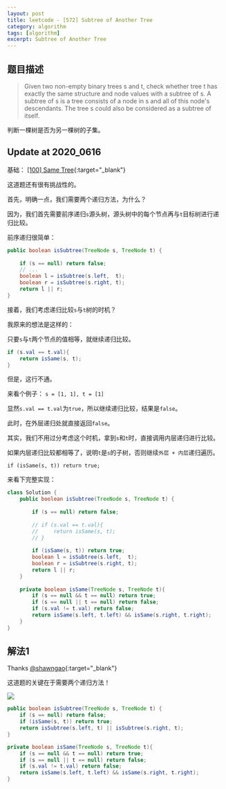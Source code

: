 ```yaml
---
layout: post
title: leetcode - [572] Subtree of Another Tree
category: algorithm
tags: [algorithm]
excerpt: Subtree of Another Tree
---
```


## 题目描述  

> Given two non-empty binary trees s and t, check whether tree t has exactly the same structure and node values with a subtree of s. A subtree of s is a tree consists of a node in s and all of this node's descendants. The tree s could also be considered as a subtree of itself.  

判断一棵树是否为另一棵树的子集。  

## Update at 2020_0616  

基础： [[100] Same Tree](http://yaoyichen.cn/algorithm/2020/06/16/leetcode-100.html){:target="_blank"}  

这道题还有很有挑战性的。  

首先，明确一点，我们需要两个递归方法，为什么？  

因为，我们首先需要前序递归`s`源头树，源头树中的每个节点再与`t`目标树进行递归比较。  

前序递归很简单：   

``` java
public boolean isSubtree(TreeNode s, TreeNode t) {
    
    if (s == null) return false;
    // ...
    boolean l = isSubtree(s.left,  t);
    boolean r = isSubtree(s.right, t);
    return l || r;
}
```

接着，我们考虑递归比较`s`与`t`树的时机？  

我原来的想法是这样的：  

只要`s`与`t`两个节点的值相等，就继续递归比较。  

``` java
if (s.val == t.val){
    return isSame(s, t);
}
```

但是，这行不通。  


来看个例子： `s = [1, 1], t = [1]`  

显然`s.val == t.val`为`true`，所以继续递归比较，结果是`false`。  

此时，在外层递归处就直接返回`false`。  


其实，我们不用过分考虑这个时机，拿到`s`和`t`时，直接调用内层递归进行比较。  

如果内层递归比较都相等了，说明`t`是`s`的子树，否则继续`外层 + 内层`递归遍历。 

`if (isSame(s, t)) return true;`  

来看下完整实现：  

``` java
class Solution {
    public boolean isSubtree(TreeNode s, TreeNode t) {
        
        if (s == null) return false;
        
        // if (s.val == t.val){
        //     return isSame(s, t);
        // }
        
        if (isSame(s, t)) return true;
        boolean l = isSubtree(s.left,  t);
        boolean r = isSubtree(s.right, t);
        return l || r;
    }
    
    private boolean isSame(TreeNode s, TreeNode t){
        if (s == null && t == null) return true;
        if (s == null || t == null) return false;
        if (s.val != t.val) return false;
        return isSame(s.left, t.left) && isSame(s.right, t.right);
    }
}
```





## 解法1  

Thanks [@shawngao](https://leetcode.com/problems/subtree-of-another-tree/discuss/102724/Java-Solution-tree-traversal){:target="_blank"}  

这道题的关键在于需要两个递归方法！  


![](https://yyc-images.oss-cn-beijing.aliyuncs.com/leetcode_572.png)  


``` java
public boolean isSubtree(TreeNode s, TreeNode t) {
    if (s == null) return false;
    if (isSame(s, t)) return true;
    return isSubtree(s.left, t) || isSubtree(s.right, t);
}

private boolean isSame(TreeNode s, TreeNode t){
    if (s == null && t == null) return true;
    if (s == null || t == null) return false;
    if (s.val != t.val) return false;
    return isSame(s.left, t.left) && isSame(s.right, t.right);
}
```
